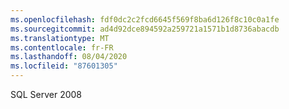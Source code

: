```yaml
---
ms.openlocfilehash: fdf0dc2c2fcd6645f569f8ba6d126f8c10c0a1fe
ms.sourcegitcommit: ad4d92dce894592a259721a1571b1d8736abacdb
ms.translationtype: MT
ms.contentlocale: fr-FR
ms.lasthandoff: 08/04/2020
ms.locfileid: "87601305"
---
```

 SQL Server 2008 